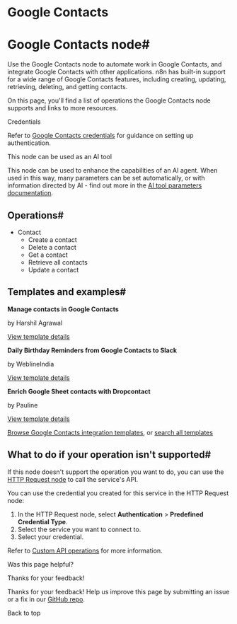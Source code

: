 # Google Contacts

[ ](https://github.com/n8n-io/n8n-docs/edit/main/docs/integrations/builtin/app-nodes/n8n-nodes-base.googlecontacts.md "Edit this page")

# Google Contacts node#

Use the Google Contacts node to automate work in Google Contacts, and integrate Google Contacts with other applications. n8n has built-in support for a wide range of Google Contacts features, including creating, updating, retrieving, deleting, and getting contacts. 

On this page, you'll find a list of operations the Google Contacts node supports and links to more resources.

Credentials

Refer to [Google Contacts credentials](../../credentials/google/) for guidance on setting up authentication. 

This node can be used as an AI tool

This node can be used to enhance the capabilities of an AI agent. When used in this way, many parameters can be set automatically, or with information directed by AI - find out more in the [AI tool parameters documentation](../../../../advanced-ai/examples/using-the-fromai-function/).

## Operations#

  * Contact
    * Create a contact
    * Delete a contact
    * Get a contact
    * Retrieve all contacts
    * Update a contact



## Templates and examples#

**Manage contacts in Google Contacts**

by Harshil Agrawal

[View template details](https://n8n.io/workflows/637-manage-contacts-in-google-contacts/)

**Daily Birthday Reminders from Google Contacts to Slack**

by WeblineIndia

[View template details](https://n8n.io/workflows/2731-daily-birthday-reminders-from-google-contacts-to-slack/)

**Enrich Google Sheet contacts with Dropcontact**

by Pauline

[View template details](https://n8n.io/workflows/1304-enrich-google-sheet-contacts-with-dropcontact/)

[Browse Google Contacts integration templates](https://n8n.io/integrations/google-contacts/), or [search all templates](https://n8n.io/workflows/)

## What to do if your operation isn't supported#

If this node doesn't support the operation you want to do, you can use the [HTTP Request node](../../core-nodes/n8n-nodes-base.httprequest/) to call the service's API.

You can use the credential you created for this service in the HTTP Request node: 

  1. In the HTTP Request node, select **Authentication** > **Predefined Credential Type**.
  2. Select the service you want to connect to.
  3. Select your credential.



Refer to [Custom API operations](../../../custom-operations/) for more information.

Was this page helpful? 

Thanks for your feedback! 

Thanks for your feedback! Help us improve this page by submitting an issue or a fix in our [GitHub repo](https://github.com/n8n-io/n8n-docs). 

Back to top 
